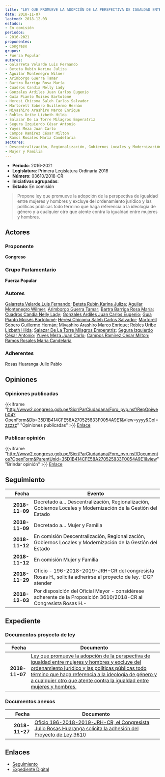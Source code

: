 ```yaml
---
title: "LEY QUE PROMUEVE LA ADOPCIÓN DE LA PERSPECTIVA DE IGUALDAD ENTRE MUJERES Y HOMBRES Y EXCLUYE DEL ORDENAMIENTO JURÍDICO Y LAS POLÍTICAS PÚBLICAS TODO TÉRMINO QUE HAGA REFERENCIA A LA IDEOLOGÍA DE GÉNERO Y A CUALQUIER OTRO QUE ATENTE CONTRA LA IGUALDAD ENTRE MUJERES Y HOMBRES"
date: 2018-11-07
lastmod: 2018-12-03
estados:
- En comisión
periodos:
- 2016-2021
proponentes:
- Congreso
grupos:
- Fuerza Popular
autores:
- Galarreta Velarde Luis Fernando
- Beteta Rubín Karina Juliza
- Aguilar Montenegro Wilmer
- Arimborgo Guerra Tamar
- Bartra Barriga Rosa María
- Cuadros Candia Nelly Lady
- Gonzales Ardiles Juan Carlos Eugenio
- Guía Pianto Moisés Bartolomé
- Heresi Chicoma Saleh Carlos Salvador
- Martorell Sobero Guillermo Hernán
- Miyashiro Arashiro Marco Enrique
- Robles Uribe Lizbeth Hilda
- Salazar De La Torre Milagros Emperatriz
- Segura Izquierdo César Antonio
- Yuyes Meza Juan Carlo
- Campos Ramírez César Milton
- Ramos Rosales María Candelaria
sectores:
- Descentralización, Regionalización, Gobiernos Locales y Modernización de la Gestión del Estado
- Mujer y Familia
---
```

- **Periodo**: 2016-2021
- **Legislatura**: Primera Legislatura Ordinaria 2018
- **Número**: 03610/2018-CR
- **Iniciativas agrupadas**: 
- **Estado**: En comisión

> Propone ley que promueve la adopción de la perspectiva de igualdad entre mujeres y hombres y excluye del ordenamiento jurídico y las políticas públicas todo término que haga referencia a la ideología de género y a cualquier otro que atente contra la igualdad entre mujeres y hombres.


## Actores

### Proponente

**Congreso**

### Grupo Parlamentario

**Fuerza Popular**

### Autores

[Galarreta Velarde Luis Fernando](mailto:mailto:lgalarreta@congreso.gob.pe); [Beteta Rubín Karina Juliza](mailto:mailto:kbeteta@congreso.gob.pe); [Aguilar Montenegro Wilmer](mailto:mailto:waguilar@congreso.gob.pe); [Arimborgo Guerra Tamar](mailto:mailto:tarimborgo@congreso.gob.pe); [Bartra Barriga Rosa María](mailto:mailto:rbartra@congreso.gob.pe); [Cuadros Candia Nelly Lady](mailto:mailto:ncuadros@congreso.gob.pe); [Gonzales Ardiles Juan Carlos Eugenio](mailto:mailto:jgonzalesa@congreso.gob.pe); [Guía Pianto Moisés Bartolomé](mailto:mailto:mguia@congreso.gob.pe); [Heresi Chicoma Saleh Carlos Salvador](mailto:mailto:sheresi@congreso.gob.pe); [Martorell Sobero Guillermo Hernán](mailto:mailto:gmartorell@congreso.gob.pe); [Miyashiro Arashiro Marco Enrique](mailto:mailto:mmiyashiro@congreso.gob.pe); [Robles Uribe Lizbeth Hilda](mailto:mailto:lroblesu@congreso.gob.pe); [Salazar De La Torre Milagros Emperatriz](mailto:mailto:msalazard@congreso.gob.pe); [Segura Izquierdo César Antonio](mailto:mailto:csegura@congreso.gob.pe); [Yuyes Meza Juan Carlo](mailto:mailto:jyuyes@congreso.gob.pe); [Campos Ramírez César Milton](mailto:mailto:ccampos@congreso.gob.pe); [Ramos Rosales María Candelaria](mailto:mailto:mramosr@congreso.gob.pe)

### Adherentes

Rosas Huaranga Julio Pablo

## Opiniones

### Opiniones publicadas

{{<iframe "http://www2.congreso.gob.pe/Sicr/ParCiudadana/Foro_pvp.nsf/RepOpiweb04?OpenForm&Db=35D1B414CFE58A270525833F0054A9E1&View=yyyy&Col=zzzzz" "Opiniones publicadas" >}}
[Enlace](http://www2.congreso.gob.pe/Sicr/ParCiudadana/Foro_pvp.nsf/RepOpiweb04?OpenForm&Db=35D1B414CFE58A270525833F0054A9E1&View=yyyy&Col=zzzzz)

### Publicar opinión

{{<iframe "http://www2.congreso.gob.pe/Sicr/ParCiudadana/Foro_pvp.nsf/Documentos?OpenForm&ParentUnid=35D1B414CFE58A270525833F0054A9E1&view" "Brindar opinión" >}}
[Enlace](http://www2.congreso.gob.pe/Sicr/ParCiudadana/Foro_pvp.nsf/Documentos?OpenForm&ParentUnid=35D1B414CFE58A270525833F0054A9E1&view)


## Seguimiento

| Fecha | Evento |
|------:|--------|
| **2018-11-09** | Decretado a... Descentralización, Regionalización, Gobiernos Locales y Modernización de la Gestión del Estado |
| **2018-11-09** | Decretado a... Mujer y Familia |
| **2018-11-12** | En comisión Descentralización, Regionalización, Gobiernos Locales y Modernización de la Gestión del Estado |
| **2018-11-12** | En comisión Mujer y Familia |
| **2018-11-29** | Oficio - 196-2018-2019-JRH-CR del congresista Rosas H., solicita adherirse al proyecto de ley.-DGP atender |
| **2018-12-03** | Por disposición del Oficial Mayor - considérese adherente de la Proposición 3610/2018-CR al Congresista Rosas H.- |

## Expediente

### Documentos proyecto de ley

| Fecha | Documento |
|------:|-----------|
| **2018-11-07** | [Ley que promueve la adopción de la perspectiva de igualdad entre mujeres y hombres y excluye del ordenamiento jurídico y las políticas públicas todo término que haga referencia a la ideología de género y a cualquier otro que atente contra la igualdad entre mujeres y hombres.](http://www.leyes.congreso.gob.pe/Documentos/2016_2021/Proyectos_de_Ley_y_de_Resoluciones_Legislativas/PL0361020181107.pdf) |

### Documentos anexos

| Fecha | Documento |
|------:|-----------|
| **2018-11-27** | [Oficio 196-2018-2019-JRH-CR, el Congresista Julio Rosas Huaranga solicita la adhesión del Proyecto de Ley 3610](http://www.leyes.congreso.gob.pe/Documentos/2016_2021/Adhesiones/Proyectos_de_Ley/OFICIO-196-2018-2019-JRH-CR.pdf) |

## Enlaces

- [Seguimiento](http://www2.congreso.gob.pe/Sicr/TraDocEstProc/CLProLey2016.nsf/f7fff46988ca05b1052578e100829cc7/536c3d7b7d2fa9870525833f00066f87?OpenDocument)
- [Expediente Digital](http://www2.congreso.gob.pe/Sicr/TraDocEstProc/CLProLey2016.nsf/f7fff46988ca05b1052578e100829cc7/536c3d7b7d2fa9870525833f00066f87?OpenDocument&Click=05257FB7005EB655.eb71d0cf91d8294e05256cdf006b5706/$Body/0.1C6C)

